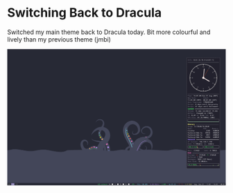 # Switching Back to Dracula

Switched my main theme back to Dracula today. Bit more colourful and lively than my previous theme (jmbi)

![Dracula i3](dracula-i3.png)
